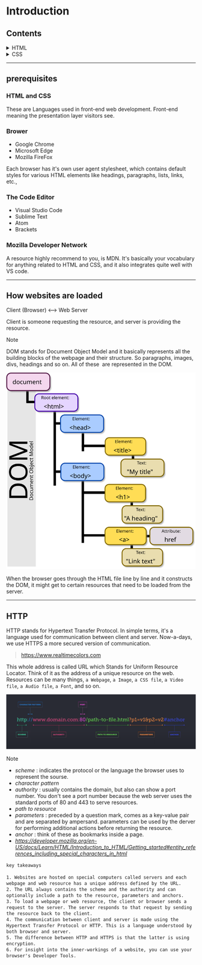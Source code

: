 
# Introduction
## Contents

<details>
	<summary>HTML</summary>
		<ol>
			<li>How websites are loaded ?</li>
			<li>What is HTML</li>
			<li>Let's create an HTML file</li>
			<li>HTML Elements & Tags</li>
			<li>Inline vs. Block-Level Elements</li>
			<li>The div element</li>
			<li>Text-Related elements</li>
			<li>Separating Content with Breaks</li>
			<li>Using Lists</li>
			<li>Working with Images</li>
			<li>Using Forms & Buttons</li>
			<li>Displaying Tabular Data With Tables</li>
			<li>HTML5 Sematic Elements</li>
		</ol>
</details>
<details>
	<summary>CSS</summary>
	<ol>
		<li> What is CSS?</li>
		<li> Adding CSS to an HTML page</li>
		<li> Using CSS selectors</li>
		<li> Working with Color in CSS</li>
		<li> Let's Discover the CSS Units</li>
		<li> Styling Text with CSS</li>
		<li> Setting Dimensions in CSS</li>
		<li> The CSS Box Model</li>
		<li> Working with Borders in CSS</li>
		<li> Using the display property in CSS</li>
		<li> Styling Lists in CSS</li>
		<li> Positioning Elements in CSS</li>
		<li>Styling Backgrounds in CSS</li>
		<li>Building Layouts with Flexbox and CSS Grid</li>
		<li>Working with Media Queries For Creating Responsive Websites</li>
	</ol>
</details>

---
## prerequisites

### HTML and CSS

These are Languages used in front-end web development. Front-end meaning the presentation layer visitors see.
### Brower

+ Google Chrome
+ Microsoft Edge
+ Mozilla FireFox

Each browser has it's own user agent stylesheet, which contains default styles for various HTML elements like headings, paragraphs, lists, links, etc.,
### The Code Editor

+ Visual Studio Code
+ Sublime Text
+ Atom
+ Brackets
### Mozilla Developer Network

A resource highly recommend to you, is MDN.
It's basically your vocabulary for anything related to HTML and CSS, and it also integrates quite well with VS code.

---
## How websites are loaded

Client (Browser) <--> Web Server

Client is someone requesting the resource, and server is providing the resource.

> [!NOTE]
> DOM stands for Document Object Model and it basically represents all the building blocks of the webpage and their structure. So paragraphs, images, divs, headings and so on. All of these  are represented in the DOM.

![[DOM-model.svg]](https://github.com/DilshadNirmal/WebDesign/blob/main/Notes/images/DOM-model.svg)

When the browser goes through the HTML file line by line and it constructs the DOM, it might get to certain resources that need to be loaded from the server.

---
## HTTP

HTTP stands for Hypertext Transfer Protocol. In simple terms, it's a language used for communication between client and server.
Now-a-days, we use HTTPS a more secured version of communication. 

> https://www.realtimecolors.com

This whole address is called URL which Stands for Uniform Resource Locator. Think of it as the address of a unique resource on the web.
Resources can be many things, `a Webpage`, `a Image`, `a CSS file`, `a Video file`, `a Audio file`, `a Font`, and so on.

![[url.png]](https://github.com/DilshadNirmal/WebDesign/blob/main/Notes/images/url.png)

>[!NOTE]
>+ *scheme* : indicates the protocol or the language the browser uses to represent the sourse.
>+ *character pattern*
>+ *authority* : usually contains the domain, but also can show a port number. You don't see a port number because the web server uses the standard ports of 80 and 443 to serve resources.
>+ *path to resource*
>+ *parameters* : preceded by a question mark, comes as a key-value pair and are separated by ampersand. parameters can be used by the derver for performing additional actions before returning the resource.
>+ *anchor* : think of these as bookmarks inside a page.
>+ _https://developer.mozilla.org/en-US/docs/Learn/HTML/Introduction_to_HTML/Getting_started#entity_references_including_special_characters_in_html_

```
key takeaways

1. Websites are hosted on special computers called servers and each webpage and web resource has a unique address defined by the URL.
2. The URL always contains the scheme and the authority and can optionally include a path to the resource, parameters and anchors.
3. To load a webpage or web resource, the client or browser sends a request to the server. The server responds to that request by sending the resource back to the client.
4. The communication between client and server is made using the Hypertext Transfer Protocol or HTTP. This is a language understood by both browser and server.
5. The difference between HTTP and HTTPS is that the latter is using encryption.
6. For insight into the inner-workings of a website, you can use your browser's Developer Tools.
```

